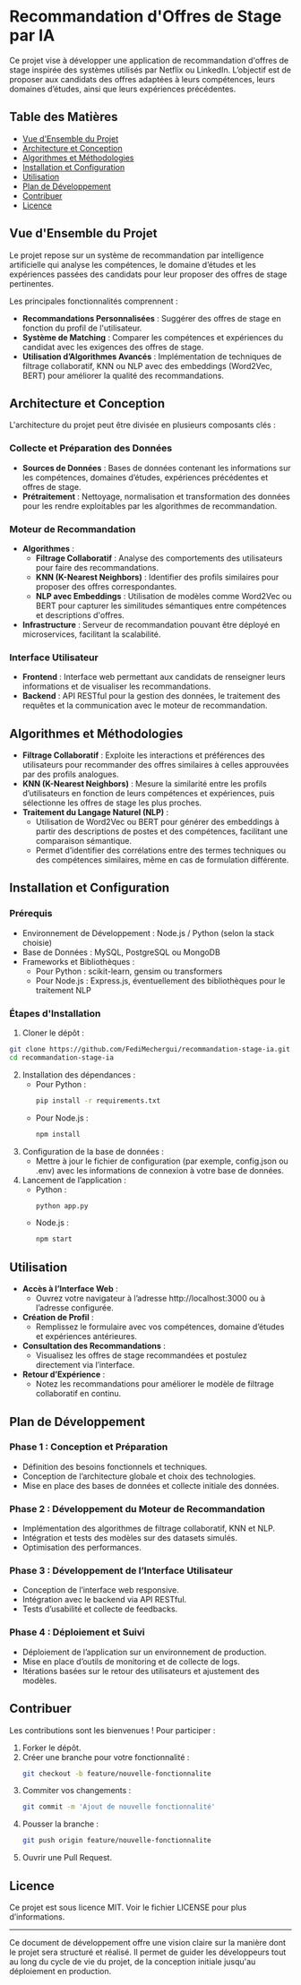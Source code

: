 # Recommandation d'Offres de Stage par IA

Ce projet vise à développer une application de recommandation d'offres de stage inspirée des systèmes utilisés par Netflix ou LinkedIn. L’objectif est de proposer aux candidats des offres adaptées à leurs compétences, leurs domaines d’études, ainsi que leurs expériences précédentes.

## Table des Matières
- [Vue d'Ensemble du Projet](#vue-densemble-du-projet)
- [Architecture et Conception](#architecture-et-conception)
- [Algorithmes et Méthodologies](#algorithmes-et-méthodologies)
- [Installation et Configuration](#installation-et-configuration)
- [Utilisation](#utilisation)
- [Plan de Développement](#plan-de-développement)
- [Contribuer](#contribuer)
- [Licence](#licence)

## Vue d'Ensemble du Projet
Le projet repose sur un système de recommandation par intelligence artificielle qui analyse les compétences, le domaine d’études et les expériences passées des candidats pour leur proposer des offres de stage pertinentes.

Les principales fonctionnalités comprennent :
- **Recommandations Personnalisées** : Suggérer des offres de stage en fonction du profil de l'utilisateur.
- **Système de Matching** : Comparer les compétences et expériences du candidat avec les exigences des offres de stage.
- **Utilisation d’Algorithmes Avancés** : Implémentation de techniques de filtrage collaboratif, KNN ou NLP avec des embeddings (Word2Vec, BERT) pour améliorer la qualité des recommandations.

## Architecture et Conception
L'architecture du projet peut être divisée en plusieurs composants clés :

### Collecte et Préparation des Données
- **Sources de Données** : Bases de données contenant les informations sur les compétences, domaines d’études, expériences précédentes et offres de stage.
- **Prétraitement** : Nettoyage, normalisation et transformation des données pour les rendre exploitables par les algorithmes de recommandation.

### Moteur de Recommandation
- **Algorithmes** :
  - **Filtrage Collaboratif** : Analyse des comportements des utilisateurs pour faire des recommandations.
  - **KNN (K-Nearest Neighbors)** : Identifier des profils similaires pour proposer des offres correspondantes.
  - **NLP avec Embeddings** : Utilisation de modèles comme Word2Vec ou BERT pour capturer les similitudes sémantiques entre compétences et descriptions d'offres.
- **Infrastructure** : Serveur de recommandation pouvant être déployé en microservices, facilitant la scalabilité.

### Interface Utilisateur
- **Frontend** : Interface web permettant aux candidats de renseigner leurs informations et de visualiser les recommandations.
- **Backend** : API RESTful pour la gestion des données, le traitement des requêtes et la communication avec le moteur de recommandation.

## Algorithmes et Méthodologies
- **Filtrage Collaboratif** : Exploite les interactions et préférences des utilisateurs pour recommander des offres similaires à celles approuvées par des profils analogues.
- **KNN (K-Nearest Neighbors)** : Mesure la similarité entre les profils d’utilisateurs en fonction de leurs compétences et expériences, puis sélectionne les offres de stage les plus proches.
- **Traitement du Langage Naturel (NLP)** :
  - Utilisation de Word2Vec ou BERT pour générer des embeddings à partir des descriptions de postes et des compétences, facilitant une comparaison sémantique.
  - Permet d’identifier des corrélations entre des termes techniques ou des compétences similaires, même en cas de formulation différente.

## Installation et Configuration
### Prérequis
- Environnement de Développement : Node.js / Python (selon la stack choisie)
- Base de Données : MySQL, PostgreSQL ou MongoDB
- Frameworks et Bibliothèques :
  - Pour Python : scikit-learn, gensim ou transformers
  - Pour Node.js : Express.js, éventuellement des bibliothèques pour le traitement NLP

### Étapes d'Installation
1. Cloner le dépôt :
```bash
git clone https://github.com/FediMechergui/recommandation-stage-ia.git
cd recommandation-stage-ia
```
2. Installation des dépendances :
   - Pour Python :
     ```bash
     pip install -r requirements.txt
     ```
   - Pour Node.js :
     ```bash
     npm install
     ```
3. Configuration de la base de données :
   - Mettre à jour le fichier de configuration (par exemple, config.json ou .env) avec les informations de connexion à votre base de données.
4. Lancement de l’application :
   - Python :
     ```bash
     python app.py
     ```
   - Node.js :
     ```bash
     npm start
     ```

## Utilisation
- **Accès à l’Interface Web** :
  - Ouvrez votre navigateur à l’adresse http://localhost:3000 ou à l’adresse configurée.
- **Création de Profil** :
  - Remplissez le formulaire avec vos compétences, domaine d’études et expériences antérieures.
- **Consultation des Recommandations** :
  - Visualisez les offres de stage recommandées et postulez directement via l’interface.
- **Retour d’Expérience** :
  - Notez les recommandations pour améliorer le modèle de filtrage collaboratif en continu.

## Plan de Développement
### Phase 1 : Conception et Préparation
- Définition des besoins fonctionnels et techniques.
- Conception de l’architecture globale et choix des technologies.
- Mise en place des bases de données et collecte initiale des données.

### Phase 2 : Développement du Moteur de Recommandation
- Implémentation des algorithmes de filtrage collaboratif, KNN et NLP.
- Intégration et tests des modèles sur des datasets simulés.
- Optimisation des performances.

### Phase 3 : Développement de l’Interface Utilisateur
- Conception de l’interface web responsive.
- Intégration avec le backend via API RESTful.
- Tests d’usabilité et collecte de feedbacks.

### Phase 4 : Déploiement et Suivi
- Déploiement de l’application sur un environnement de production.
- Mise en place d’outils de monitoring et de collecte de logs.
- Itérations basées sur le retour des utilisateurs et ajustement des modèles.

## Contribuer
Les contributions sont les bienvenues ! Pour participer :
1. Forker le dépôt.
2. Créer une branche pour votre fonctionnalité :
   ```bash
   git checkout -b feature/nouvelle-fonctionnalite
   ```
3. Commiter vos changements :
   ```bash
   git commit -m 'Ajout de nouvelle fonctionnalité'
   ```
4. Pousser la branche :
   ```bash
   git push origin feature/nouvelle-fonctionnalite
   ```
5. Ouvrir une Pull Request.

## Licence
Ce projet est sous licence MIT. Voir le fichier LICENSE pour plus d’informations.

---

Ce document de développement offre une vision claire sur la manière dont le projet sera structuré et réalisé. Il permet de guider les développeurs tout au long du cycle de vie du projet, de la conception initiale jusqu'au déploiement en production.
